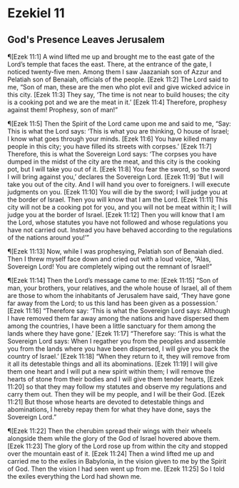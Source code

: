 # Ezekiel 11

## God's Presence Leaves Jerusalem
¶[Ezek 11:1] A wind lifted me up and brought me to the east gate of the Lord’s temple that faces the east. There, at the entrance of the gate, I noticed twenty-five men. Among them I saw Jaazaniah son of Azzur and Pelatiah son of Benaiah, officials of the people.
[Ezek 11:2] The Lord said to me, “Son of man, these are the men who plot evil and give wicked advice in this city.
[Ezek 11:3] They say, ‘The time is not near to build houses; the city is a cooking pot and we are the meat in it.’
[Ezek 11:4] Therefore, prophesy against them! Prophesy, son of man!”

¶[Ezek 11:5] Then the Spirit of the Lord came upon me and said to me, “Say: This is what the Lord says: ‘This is what you are thinking, O house of Israel; I know what goes through your minds.
[Ezek 11:6] You have killed many people in this city; you have filled its streets with corpses.’
[Ezek 11:7] Therefore, this is what the Sovereign Lord says: ‘The corpses you have dumped in the midst of the city are the meat, and this city is the cooking pot, but I will take you out of it.
[Ezek 11:8] You fear the sword, so the sword I will bring against you,’ declares the Sovereign Lord.
[Ezek 11:9] ‘But I will take you out of the city. And I will hand you over to foreigners. I will execute judgments on you.
[Ezek 11:10] You will die by the sword; I will judge you at the border of Israel. Then you will know that I am the Lord.
[Ezek 11:11] This city will not be a cooking pot for you, and you will not be meat within it; I will judge you at the border of Israel.
[Ezek 11:12] Then you will know that I am the Lord, whose statutes you have not followed and whose regulations you have not carried out. Instead you have behaved according to the regulations of the nations around you!’”

¶[Ezek 11:13] Now, while I was prophesying, Pelatiah son of Benaiah died. Then I threw myself face down and cried out with a loud voice, “Alas, Sovereign Lord! You are completely wiping out the remnant of Israel!”

¶[Ezek 11:14] Then the Lord’s message came to me:
[Ezek 11:15] “Son of man, your brothers, your relatives, and the whole house of Israel, all of them are those to whom the inhabitants of Jerusalem have said, ‘They have gone far away from the Lord; to us this land has been given as a possession.’
[Ezek 11:16] “Therefore say: ‘This is what the Sovereign Lord says: Although I have removed them far away among the nations and have dispersed them among the countries, I have been a little sanctuary for them among the lands where they have gone.’
[Ezek 11:17] “Therefore say: ‘This is what the Sovereign Lord says: When I regather you from the peoples and assemble you from the lands where you have been dispersed, I will give you back the country of Israel.’
[Ezek 11:18] “When they return to it, they will remove from it all its detestable things and all its abominations.
[Ezek 11:19] I will give them one heart and I will put a new spirit within them; I will remove the hearts of stone from their bodies and I will give them tender hearts,
[Ezek 11:20] so that they may follow my statutes and observe my regulations and carry them out. Then they will be my people, and I will be their God.
[Ezek 11:21] But those whose hearts are devoted to detestable things and abominations, I hereby repay them for what they have done, says the Sovereign Lord.”

¶[Ezek 11:22] Then the cherubim spread their wings with their wheels alongside them while the glory of the God of Israel hovered above them.
[Ezek 11:23] The glory of the Lord rose up from within the city and stopped over the mountain east of it.
[Ezek 11:24] Then a wind lifted me up and carried me to the exiles in Babylonia, in the vision given to me by the Spirit of God. Then the vision I had seen went up from me.
[Ezek 11:25] So I told the exiles everything the Lord had shown me.
